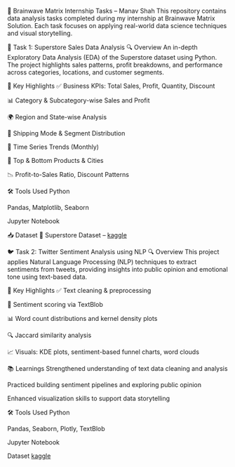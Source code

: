 
🧠 Brainwave Matrix Internship Tasks – Manav Shah
This repository contains data analysis tasks completed during my internship at Brainwave Matrix Solution. Each task focuses on applying real-world data science techniques and visual storytelling.

🛒 Task 1: Superstore Sales Data Analysis
🔍 Overview
An in-depth Exploratory Data Analysis (EDA) of the Superstore dataset using Python. The project highlights sales patterns, profit breakdowns, and performance across categories, locations, and customer segments.

📌 Key Highlights
✅ Business KPIs: Total Sales, Profit, Quantity, Discount

📊 Category & Subcategory-wise Sales and Profit

🌍 Region and State-wise Analysis

🚚 Shipping Mode & Segment Distribution

📆 Time Series Trends (Monthly)

🥇 Top & Bottom Products & Cities

📉 Profit-to-Sales Ratio, Discount Patterns

🛠️ Tools Used
Python

Pandas, Matplotlib, Seaborn

Jupyter Notebook

📥 Dataset
🔗 Superstore Dataset – [kaggle](https://www.kaggle.com/datasets/vivek468/superstore-dataset-final)

🐦 Task 2: Twitter Sentiment Analysis using NLP
🔍 Overview
This project applies Natural Language Processing (NLP) techniques to extract sentiments from tweets, providing insights into public opinion and emotional tone using text-based data.

📌 Key Highlights
✅ Text cleaning & preprocessing

💬 Sentiment scoring via TextBlob

📊 Word count distributions and kernel density plots

🔍 Jaccard similarity analysis

📈 Visuals: KDE plots, sentiment-based funnel charts, word clouds

📚 Learnings
Strengthened understanding of text data cleaning and analysis

Practiced building sentiment pipelines and exploring public opinion

Enhanced visualization skills to support data storytelling

🛠️ Tools Used
Python

Pandas, Seaborn, Plotly, TextBlob

Jupyter Notebook

Dataset [kaggle](https://www.kaggle.com/competitions/tweet-sentiment-extraction/data)
